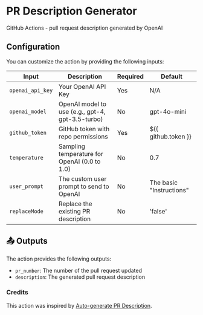 # PR Description Generator

GitHub Actions - pull request description generated by OpenAI

## Configuration

You can customize the action by providing the following inputs:

| Input            | Description                                      | Required | Default                  |
| ---------------- | ------------------------------------------------ | -------- | ------------------------ |
| `openai_api_key` | Your OpenAI API Key                              | Yes      | N/A                      |
| `openai_model`   | OpenAI model to use (e.g., gpt-4, gpt-3.5-turbo) | No       | gpt-4o-mini              |
| `github_token`   | GitHub token with repo permissions               | Yes      | ${{ github.token }}      |
| `temperature`    | Sampling temperature for OpenAI (0.0 to 1.0)     | No       | 0.7                      |
| `user_prompt`    | The custom user prompt to send to OpenAI         | No       | The basic "Instructions" |
| `replaceMode`    | Replace the existing PR description              | No       | 'false'                  |

## 📤 Outputs

The action provides the following outputs:

- `pr_number`: The number of the pull request updated
- `description`: The generated pull request description

### Credits

This action was inspired by [Auto-generate PR Description](https://github.com/marketplace/actions/auto-generate-pr-description).

